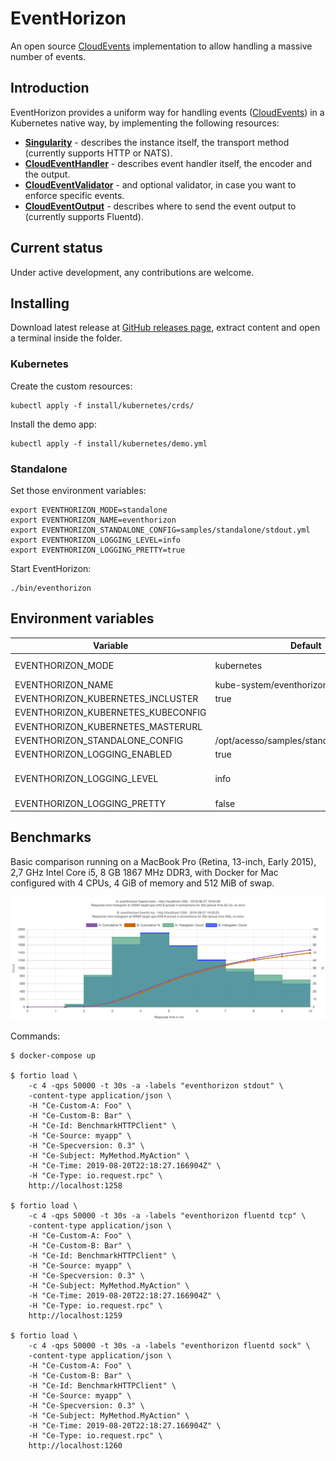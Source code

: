 # EventHorizon

An open source [CloudEvents](https://cloudevents.io) implementation to allow handling a massive number of events.

## Introduction

EventHorizon provides a uniform way for handling events ([CloudEvents](https://cloudevents.io)) in a Kubernetes native way, by implementing the following resources:

- **[Singularity](samples/kubernetes/Singularity.yml)** - describes the instance itself, the transport method (currently supports HTTP or NATS).
- **[CloudEventHandler](samples/kubernetes/CloudEventHandler.yml)** - describes event handler itself, the encoder and the output.
- **[CloudEventValidator](samples/kubernetes/CloudEventValidator.yml)** - and optional validator, in case you want to enforce specific events.
- **[CloudEventOutput](samples/kubernetes/CloudEventOutput.yml)** - describes where to send the event output to (currently supports Fluentd).

## Current status

Under active development, any contributions are welcome.

## Installing

Download latest release at [GitHub releases page](https://github.com/acesso-io/eventhorizon/releases), extract content and open a terminal inside the folder.

### Kubernetes

Create the custom resources:

```shell
kubectl apply -f install/kubernetes/crds/
```

Install the demo app:

```shell
kubectl apply -f install/kubernetes/demo.yml
```

### Standalone

Set those environment variables:

```shell
export EVENTHORIZON_MODE=standalone
export EVENTHORIZON_NAME=eventhorizon
export EVENTHORIZON_STANDALONE_CONFIG=samples/standalone/stdout.yml
export EVENTHORIZON_LOGGING_LEVEL=info
export EVENTHORIZON_LOGGING_PRETTY=true
```

Start EventHorizon:

```shell
./bin/eventhorizon
```

## Environment variables

| Variable                           | Default                                   | Options                                |
| ---------------------------------- | ----------------------------------------- | -------------------------------------- |
| EVENTHORIZON_MODE                  | kubernetes                                | kubernetes, standalone                 |
| EVENTHORIZON_NAME                  | kube-system/eventhorizon                  |                                        |
| EVENTHORIZON_KUBERNETES_INCLUSTER  | true                                      |                                        |
| EVENTHORIZON_KUBERNETES_KUBECONFIG |                                           |                                        |
| EVENTHORIZON_KUBERNETES_MASTERURL  |                                           |                                        |
| EVENTHORIZON_STANDALONE_CONFIG     | /opt/acesso/samples/standalone/stdout.yml |                                        |
| EVENTHORIZON_LOGGING_ENABLED       | true                                      |                                        |
| EVENTHORIZON_LOGGING_LEVEL         | info                                      | debug, info, warn, error, fatal, panic |
| EVENTHORIZON_LOGGING_PRETTY        | false                                     |                                        |

## Benchmarks

Basic comparison running on a MacBook Pro (Retina, 13-inch, Early 2015), 2,7 GHz Intel Core i5, 8 GB 1867 MHz DDR3, with Docker for Mac configured with 4 CPUs, 4 GiB of memory and 512 MiB of swap.

![fortio benchmark graphic 2019-08-21](benchmark/fortio/2019-08-27-fluentd_tcp_x_sock.png?raw=true "2019-08-21 fluentd tcp x fluentd sock")

Commands:

```shell
$ docker-compose up

$ fortio load \
    -c 4 -qps 50000 -t 30s -a -labels "eventhorizon stdout" \
    -content-type application/json \
    -H "Ce-Custom-A: Foo" \
    -H "Ce-Custom-B: Bar" \
    -H "Ce-Id: BenchmarkHTTPClient" \
    -H "Ce-Source: myapp" \
    -H "Ce-Specversion: 0.3" \
    -H "Ce-Subject: MyMethod.MyAction" \
    -H "Ce-Time: 2019-08-20T22:18:27.166904Z" \
    -H "Ce-Type: io.request.rpc" \
    http://localhost:1258

$ fortio load \
    -c 4 -qps 50000 -t 30s -a -labels "eventhorizon fluentd tcp" \
    -content-type application/json \
    -H "Ce-Custom-A: Foo" \
    -H "Ce-Custom-B: Bar" \
    -H "Ce-Id: BenchmarkHTTPClient" \
    -H "Ce-Source: myapp" \
    -H "Ce-Specversion: 0.3" \
    -H "Ce-Subject: MyMethod.MyAction" \
    -H "Ce-Time: 2019-08-20T22:18:27.166904Z" \
    -H "Ce-Type: io.request.rpc" \
    http://localhost:1259

$ fortio load \
    -c 4 -qps 50000 -t 30s -a -labels "eventhorizon fluentd sock" \
    -content-type application/json \
    -H "Ce-Custom-A: Foo" \
    -H "Ce-Custom-B: Bar" \
    -H "Ce-Id: BenchmarkHTTPClient" \
    -H "Ce-Source: myapp" \
    -H "Ce-Specversion: 0.3" \
    -H "Ce-Subject: MyMethod.MyAction" \
    -H "Ce-Time: 2019-08-20T22:18:27.166904Z" \
    -H "Ce-Type: io.request.rpc" \
    http://localhost:1260
```

